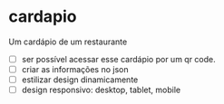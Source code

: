# cardapio
Um cardápio de um restaurante

- [ ] ser possível acessar esse cardápio por um qr code.
- [ ] criar as informações no json
- [ ] estilizar design dinamicamente
- [ ] design responsivo: desktop, tablet, mobile
